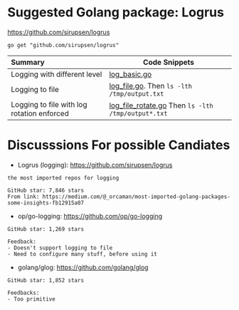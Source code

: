 # Suggested Golang package: Logrus
https://github.com/sirupsen/logrus

```
go get "github.com/sirupsen/logrus"
```

| Summary      | Code Snippets|
|:------------|-------------|
| Logging with different level | [log_basic.go](log_basic.go) |
| Logging to file | [log_file.go](log_file.go). Then `ls -lth /tmp/output.txt` |
| Logging to file with log rotation enforced | [log_file_rotate.go](log_file_rotate.go) Then `ls -lth /tmp/output*.txt` |


# Discusssions For possible Candiates

- Logrus (logging): https://github.com/sirupsen/logrus

```
the most imported repos for logging

GitHub star: 7,846 stars
From link: https://medium.com/@_orcaman/most-imported-golang-packages-some-insights-fb12915a07
```

- op/go-logging: https://github.com/op/go-logging

```
GitHub star: 1,269 stars

Feedback:
- Doesn't support logging to file
- Need to configure many stuff, before using it
```

- golang/glog: https://github.com/golang/glog

```
GitHub star: 1,852 stars

Feedbacks:
- Too primitive
```
